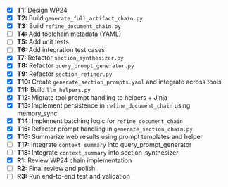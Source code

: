 - [x] **T1:** Design WP24
- [x] **T2:** Build `generate_full_artifact_chain.py`
- [x] **T3:** Build `refine_document_chain.py`
- [ ] **T4:** Add toolchain metadata (YAML)
- [ ] **T5:** Add unit tests
- [ ] **T6:** Add integration test cases
- [x] **T7:** Refactor `section_synthesizer.py`
- [x] **T8:** Refactor `query_prompt_generator.py`
- [x] **T9:** Refactor `section_refiner.py`
- [x] **T10:** Create `generate_section_prompts.yaml` and integrate across tools
- [x] **T11:** Build `llm_helpers.py`
- [x] **T12:** Migrate tool prompt handling to helpers + Jinja
- [x] **T13:** Implement persistence in `refine_document_chain` using memory_sync
- [x] **T14:** Implement batching logic for `refine_document_chain`
- [x] **T15:** Refactor prompt handling in `generate_section_chain.py`
- [x] **T16:** Summarize web results using prompt templates and helper
- [ ] **T17:** Integrate `context_summary` into query_prompt_generator
- [ ] **T18:** Integrate `context_summary` into section_synthesizer
- [x] **R1:** Review WP24 chain implementation
- [ ] **R2:** Final review and polish
- [ ] **R3:** Run end-to-end test and validation